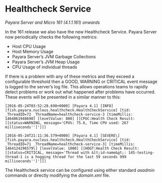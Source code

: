 # Healthcheck Service

_Payara Server and Micro 161 \(4.1.1.161\) onwards_

In the 161 release we also have the new Healthcheck Service. Payara Server now periodically checks the following metrics:

* Host CPU Usage 
* Host Memory Usage 
* Payara Server’s JVM Garbage Collections 
* Payara Server’s JVM Heap Usage 
* CPU Usage of individual threads  

If there is a problem with any of these metrics and they exceed a configurable threshold then a  GOOD, WARNING or CRITICAL event message is logged to the server’s log file. This allows operations teams to rapidly detect problems or work out what happened after problems have occurred. These events will be presented in a similar manner to this:

```
[2016-05-24T03:52:28.690+0000] [Payara 4.1] [INFO] [fish.payara.nucleus.healthcheck.HealthCheckService] [tid: _ThreadID=72 _ThreadName=healthcheck-service-3 [timeMillis: 1464061948690] [levelValue: 800] [[CPUC:Health Check Result:[[status=WARNING, message='CPU%: 75.6, Time CPU used: 267 milliseconds'']']]]

[2016-05-24T21:11:36.579+0000] [Payara 4.1] [SEVERE\] [fish.payara.nucleus.healthcheck.HealthCheckService] [tid: _ThreadID=71 _ThreadName=healthcheck-service-3] [timeMillis: 1464124296579\] [levelValue: 1000] [[HOGT:Health Check Result:[[status=CRITICAL, message='Thread with &lt;id-name&gt;: 145-testing-thread-1 is a hogging thread for the last 59 seconds 999 milliseconds'']']]]

```

The Healthcheck service can be configured using either standard _asadmin_ commands or directly modifying the _domain.xml_ file.

